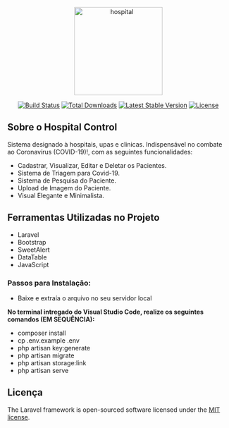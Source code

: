 <p align="center"><a href='https://svgshare.com/s/jEp' ><img src='https://svgshare.com/i/jEp.svg' title='hospital' width="200"/></a></p>

<p align="center">
<a href="https://travis-ci.org/laravel/framework"><img src="https://travis-ci.org/laravel/framework.svg" alt="Build Status"></a>
<a href="https://packagist.org/packages/laravel/framework"><img src="https://img.shields.io/packagist/dt/laravel/framework" alt="Total Downloads"></a>
<a href="https://packagist.org/packages/laravel/framework"><img src="https://img.shields.io/packagist/v/laravel/framework" alt="Latest Stable Version"></a>
<a href="https://packagist.org/packages/laravel/framework"><img src="https://img.shields.io/packagist/l/laravel/framework" alt="License"></a>
</p>

## Sobre o Hospital Control

Sistema designado à hospitais, upas e clinicas. Indispensável no combate ao Coronavírus (COVID-19)!, com as seguintes funcionalidades:

- Cadastrar, Visualizar, Editar e Deletar os Pacientes.
- Sistema de Triagem para Covid-19.
- Sistema de Pesquisa do Paciente.
- Upload de Imagem do Paciente.
- Visual Elegante e Minimalista.

## Ferramentas Utilizadas no Projeto

- Laravel
- Bootstrap
- SweetAlert
- DataTable
- JavaScript

### Passos para Instalação:

- Baixe e extraía o arquivo no seu servidor local

**No terminal intregado do Visual Studio Code, realize os seguintes comandos (EM SEQUÊNCIA):**
- composer install
- cp .env.example .env
- php artisan key:generate
- php artisan migrate
- php artisan storage:link
- php artisan serve

## Licença

The Laravel framework is open-sourced software licensed under the [MIT license](https://opensource.org/licenses/MIT).

